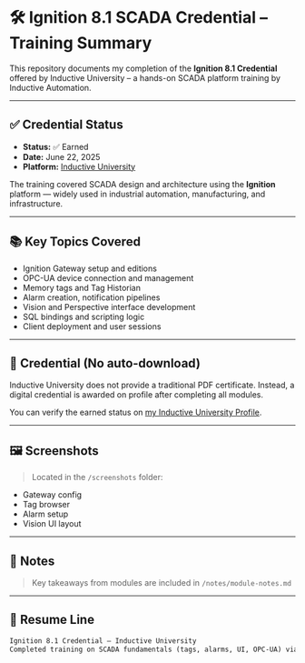# 🛠️ Ignition 8.1 SCADA Credential – Training Summary

This repository documents my completion of the **Ignition 8.1 Credential** offered by Inductive University – a hands-on SCADA platform training by Inductive Automation.

---

## ✅ Credential Status

- **Status:** ✅ Earned  
- **Date:** June 22, 2025  
- **Platform:** [Inductive University](https://inductiveuniversity.com)

The training covered SCADA design and architecture using the **Ignition** platform — widely used in industrial automation, manufacturing, and infrastructure.

---

## 📚 Key Topics Covered

- Ignition Gateway setup and editions
- OPC-UA device connection and management
- Memory tags and Tag Historian
- Alarm creation, notification pipelines
- Vision and Perspective interface development
- SQL bindings and scripting logic
- Client deployment and user sessions

---

## 🧾 Credential (No auto-download)

Inductive University does not provide a traditional PDF certificate. Instead, a digital credential is awarded on profile after completing all modules.

You can verify the earned status on [my Inductive University Profile](https://inductiveuniversity.com).

---

## 🖼️ Screenshots

> Located in the `/screenshots` folder:
- Gateway config
- Tag browser
- Alarm setup
- Vision UI layout

---

## 🧠 Notes

> Key takeaways from modules are included in `/notes/module-notes.md`

---

## 💬 Resume Line

```markdown
Ignition 8.1 Credential — Inductive University  
Completed training on SCADA fundamentals (tags, alarms, UI, OPC-UA) via Inductive Automation platform.
